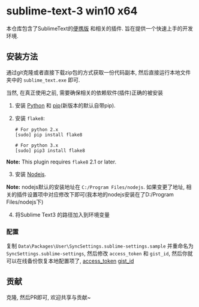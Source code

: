 sublime-text-3 win10 x64
========================

本仓库包含了SublimeText的[便携版](https://download.sublimetext.com/Sublime%20Text%20Build%203126%20x64.zip) 和相关的插件. 旨在提供一个快速上手的开发环境.


## 安装方法

通过git克隆或者直接下载zip包的方式获取一份代码副本, 然后直接运行本地文件夹中的 `sublime_text.exe` 即可.

当然, 在真正使用之前, 需要确保相关的依赖软件(插件)正确的被安装

1. 安装 [Python](http://python.org) 和 [pip](http://www.pip-installer.org/en/latest/installing.html)(新版本的默认自带pip).

2. 安装 `flake8`:
   ```
   # For python 2.x
   [sudo] pip install flake8

   # For python 3.x
   [sudo] pip3 install flake8
   ```
**Note:** This plugin requires `flake8` 2.1 or later.

3. 安装 [Nodejs](https://nodejs.org).

**Note:** nodejs默认的安装地址在 `C:/Program Files/nodejs`. 如果变更了地址, 相关的插件设置项中对应修改下即可(我本地的nodejs安装在了D:/Program Files/nodejs下)

4. 将Sublime Text3 的路径加入到环境变量

### 配置

复制 `Data\Packages\User\SyncSettings.sublime-settings.sample` 并重命名为 `SyncSettings.sublime-settings`, 然后修改 `access_token` 和 `gist_id`,
然后你就可以在线备份恢复本地配置项了,
[access_token](https://help.github.com/articles/creating-a-personal-access-token-for-the-command-line/)
[gist_id](https://gist.github.com/)

## 贡献
克隆, 然后PR即可, 欢迎共享与贡献~
